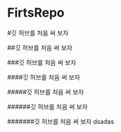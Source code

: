 # FirtsRepo

#깃 허브를 처음 써 보자

##깃 허브를 처음 써 보자

###깃 허브를 처음 써 보자

####깃 허브를 처음 써 보자

#####깃 허브를 처음 써 보자

######깃 허브를 처음 써 보자

#######깃 허브를 처음 써 보자
dsadas